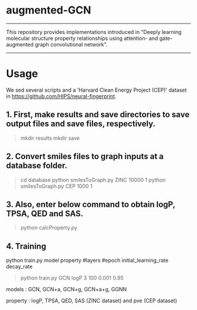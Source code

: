 # augmented-GCN

***

This repository provides implementations introduced in 
"Deeply learning molecular structure property relationships using attention- and gate-augmented graph convolutional network".

***

# Usage
We sed several scripts and a 'Harvard Clean Energy Project (CEP)' dataset in https://github.com/HIPS/neural-fingerprint.

## 1. First, make results and save directories to save output files and save files, respectively.

> mkdir results 
> mkdir save

## 2. Convert smiles files to graph inputs at a database folder.

> cd database
> python smilesToGraph.py ZINC 10000 1
> python smilesToGraph.py CEP 1000 1

## 3. Also, enter below command to obtain logP, TPSA, QED and SAS.

> python calcProperty.py

## 4. Training

python train.py model property #layers #epoch initial_learning_rate decay_rate 

> python train.py GCN logP 3 100 0.001 0.95

models : GCN, GCN+a, GCN+g, GCN+a+g, GGNN 

property : logP, TPSA, QED, SAS (ZINC dataset) and pve (CEP dataset)


